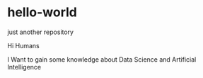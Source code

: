 # hello-world
just another repository

Hi Humans

I Want to gain some knowledge about Data Science and Artificial Intelligence

